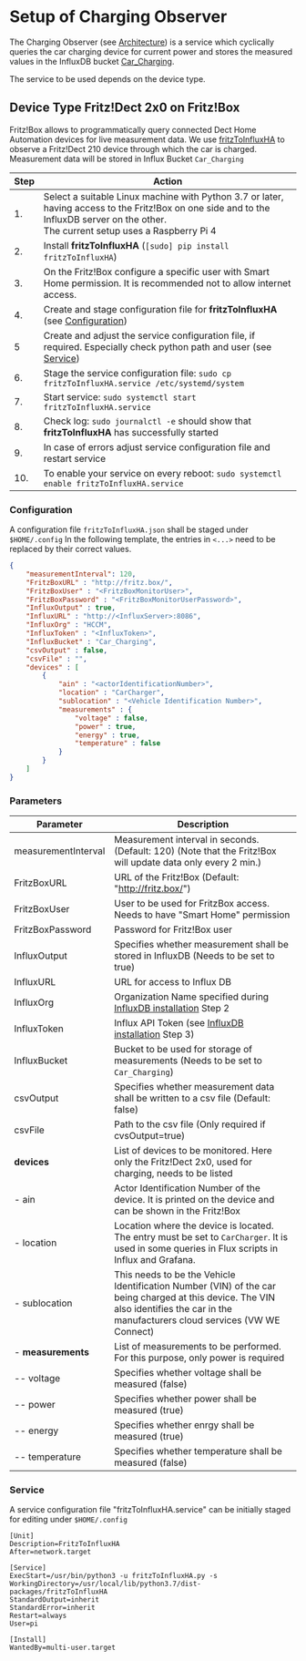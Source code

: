 # Setup of Charging Observer

The Charging Observer (see [Architecture](architecture.md)) is a service which cyclically queries the car charging device for current power and stores the measured values in the InfluxDB bucket [Car_Charging](./influxDBDataSchema.md#car_charging).

The service to be used depends on the device type.

## Device Type Fritz!Dect 2x0 on Fritz!Box

Fritz!Box allows to programmatically query connected Dect Home Automation devices for live measurement data.
We use [fritzToInfluxHA](https://github.com/signag/fritzToInfluxHA) to observe a Fritz!Dect 210 device through which the car is charged.
Measurement data will be stored in Influx Bucket ```Car_Charging```

|Step|Action
|----|-----------------------------------------------------
|1.  | Select a suitable Linux machine with Python 3.7 or later, having access to the Fritz!Box on one side and to the InfluxDB server on the other.<br/>The current setup uses a Raspberry Pi 4
|2.  | Install **fritzToInfluxHA** (```[sudo] pip install fritzToInfluxHA```)
|3.  | On the Fritz!Box configure a specific user with Smart Home permission. It is recommended not to allow internet access.
|4.  | Create and stage configuration file for **fritzToInfluxHA** (see [Configuration](#configuration))
|5   | Create and adjust the service configuration file, if required. Especially check python path and user (see [Service](#service))
|6.  | Stage the service configuration file: ```sudo cp fritzToInfluxHA.service /etc/systemd/system```
|7.  | Start service: ```sudo systemctl start fritzToInfluxHA.service```
|8.  | Check log: ```sudo journalctl -e``` should show that **fritzToInfluxHA** has successfully started
|9.  | In case of errors adjust service configuration file and restart service
|10. | To enable your service on every reboot: ```sudo systemctl enable fritzToInfluxHA.service```

### Configuration

A configuration file ```fritzToInfluxHA.json``` shall be staged under ```$HOME/.config```
In the following template, the entries in ```<...>``` need to be replaced by their correct values.

```json
{
    "measurementInterval": 120,
    "FritzBoxURL" : "http://fritz.box/",
    "FritzBoxUser" : "<FritzBoxMonitorUser>",
    "FritzBoxPassword" : "<FritzBoxMonitorUserPassword>",
    "InfluxOutput" : true,
    "InfluxURL" : "http://<InfluxServer>:8086",
    "InfluxOrg" : "HCCM",
    "InfluxToken" : "<InfluxToken>",
    "InfluxBucket" : "Car_Charging",
    "csvOutput" : false,
    "csvFile" : "",
    "devices" : [
        {
            "ain" : "<actorIdentificationNumber>",
            "location" : "CarCharger",
            "sublocation" : "<Vehicle Identification Number>",
            "measurements" : {
                "voltage" : false,
                "power" : true,
                "energy" : true,
                "temperature" : false
            }
        }
    ]
}
```

### Parameters

| Parameter            | Description
|----------------------|------------------------------------------------------------------------------------------------------
| measurementInterval  | Measurement interval in seconds. (Default: 120) (Note that the Fritz!Box will update data only every 2 min.)
| FritzBoxURL          | URL of the Fritz!Box (Default: "http://fritz.box/")
| FritzBoxUser         | User to be used for FritzBox access. Needs to have "Smart Home" permission
| FritzBoxPassword     | Password for Fritz!Box user
| InfluxOutput         | Specifies whether measurement shall be stored in InfluxDB (Needs to be set to true)
| InfluxURL            | URL for access to Influx DB
| InfluxOrg            | Organization Name specified during [InfluxDB installation](setupInfluxDb.md) Step 2
| InfluxToken          | Influx API Token (see [InfluxDB installation](setupInfluxDb.md) Step 3)
| InfluxBucket         | Bucket to be used for storage of measurements (Needs to be set to ```Car_Charging```)
| csvOutput            | Specifies whether measurement data shall be written to a csv file (Default: false)
| csvFile              | Path to the csv file (Only required if cvsOutput=true)
| **devices**          | List of devices to be monitored. Here only the Fritz!Dect 2x0, used for charging, needs to be listed
| - ain                | Actor Identification Number of the device. It is printed on the device and can be shown in the Fritz!Box
| - location           | Location where the device is located. The entry must be set to ```CarCharger```. It is used in some queries in Flux scripts in Influx and Grafana.
| - sublocation        | This needs to be the Vehicle Identification Number (VIN) of the car being charged at this device. The VIN also identifies the car in the manufacturers cloud services (VW WE Connect)
| - **measurements**   | List of measurements to be performed. For this purpose, only power is required
| -- voltage           | Specifies whether voltage shall be measured (false)
| -- power             | Specifies whether power shall be measured (true)
| -- energy            | Specifies whether enrgy shall be measured (true)
| -- temperature       | Specifies whether temperature shall be measured (false)

### Service

A service configuration file "fritzToInfluxHA.service" can be initially staged for editing under ```$HOME/.config```

```code
[Unit]
Description=FritzToInfluxHA
After=network.target

[Service]
ExecStart=/usr/bin/python3 -u fritzToInfluxHA.py -s
WorkingDirectory=/usr/local/lib/python3.7/dist-packages/fritzToInfluxHA
StandardOutput=inherit
StandardError=inherit
Restart=always
User=pi

[Install]
WantedBy=multi-user.target
```
